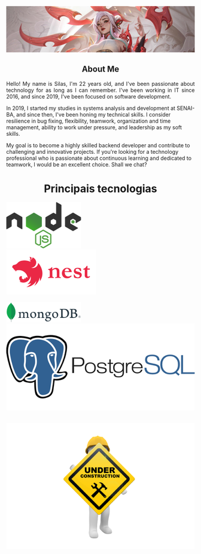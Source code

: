 <html>
<head>
	<meta http-equiv="Content-Type" content="text/html; charset=UTF-8" />
  <link rel="stylesheet" href="assets/styles/style.css">          
</head>
<body>
<section id="banner">
  <img src="assets/img/Irelia_crop.jpg" alt="Imagem 1">
</section>
<section id="aboutme">
<h1 align="center">About Me</h1>
  <p align="justify">
   Hello! My name is Silas, I'm 22 years old, and I've been passionate about technology for as long as I can remember. I've been working in IT since 2016, and since 2019, I've been focused on software development.

In 2019, I started my studies in systems analysis and development at SENAI-BA, and since then, I've been honing my technical skills. I consider resilience in bug fixing, flexibility, teamwork, organization and time management, ability to work under pressure, and leadership as my soft skills.

My goal is to become a highly skilled backend developer and contribute to challenging and innovative projects. If you're looking for a technology professional who is passionate about continuous learning and dedicated to teamwork, I would be an excellent choice. Shall we chat?

  </p>
</section>
<h1  align="center">Principais tecnologias</h1>
<section id="stack-icons" class="stack-box">
        <div class="container">
            <div>
                <div>
                    <img id="node" src="assets/img/node.icon.png" alt="">
                </div>
                <div>
                    <img id="nest" src="assets/img/nestjs-ar21.svg" alt="">
                </div>
                <div>
                    <img src="assets/img/lavarel.png" alt="">
                </div>
                <div>
                    <img src="assets/img/mongo-icon.png" alt="">
                </div>
                <div>
                    <img id="post" src="assets/img/postgree.png" alt="">
                </div>
                <div>
                    <img id="react" src="assets/img/react-icon.png" alt="">
                </div>
            </div>
        </div>
</section>

<p align="center">
  <img src="assets/img/underconstruction.png" alt="Descrição da imagem">
</p>

</body>
</html>
